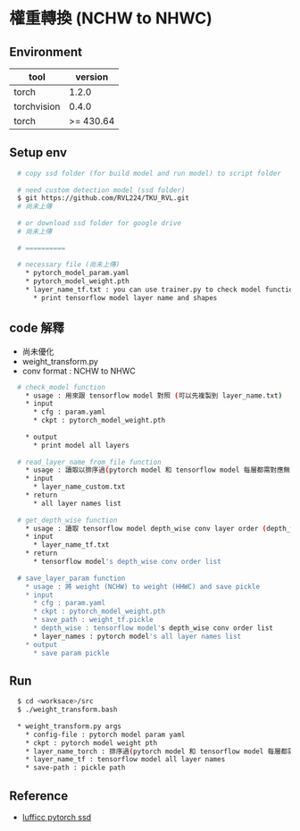 #  權重轉換 (NCHW to NHWC)

## Environment

| tool                | version                   |
|---------------------|---------------------------|
| torch               | 1.2.0                     |
| torchvision         | 0.4.0                     |
| torch               | >= 430.64                 |


## Setup env

```bash
  # copy ssd folder (for build model and run model) to script folder 
  
  # need custom detection model (ssd folder)
  $ git https://github.com/RVL224/TKU_RVL.git
  # 尚未上傳
  
  # or download ssd folder for google drive
  # 尚未上傳
  
  # ==========
  
  # necessary file (尚未上傳)
    * pytorch_model_param.yaml
    * pytorch_model_weight.pth
    * layer_name_tf.txt : you can use trainer.py to check model function 
      * print tensorflow model layer name and shapes
```

## code 解釋
  
  * 尚未優化
  * weight_transform.py
  * conv format : NCHW to NHWC

```bash
  # check_model function
    * usage : 用來跟 tensorflow model 對照 (可以先複製到 layer_name.txt)
    * input 
      * cfg : param.yaml
      * ckpt : pytorch_model_weight.pth
      
    * output
      * print model all layers
  
  # read_layer_name_from_file function
    * usage : 讀取以排序過(pytorch model 和 tensorflow model 每層都需對應無誤)的 layer_name_custom.txt 的所有層名稱
    * input 
      * layer_name_custom.txt
    * return 
      * all layer names list
    
  # get_depth_wise function
    * usage : 讀取 tensorflow model depth_wise conv layer order (depth_wise_conv 轉換方式與 conv 不同) 
    * input
      * layer_name_tf.txt
    * return 
      * tensorflow model's depth_wise conv order list
  
  # save_layer_param function
    * usage : 將 weight (NCHW) to weight (HHWC) and save pickle 
    * input 
      * cfg : param.yaml
      * ckpt : pytorch_model_weight.pth
      * save_path : weight_tf.pickle
      * depth_wise : tensorflow model's depth_wise conv order list
      * layer_names : pytorch model's all layer names list
    * output
      * save param pickle
```

## Run

```bash
  $ cd <worksace>/src
  $ ./weight_transform.bash
  
  * weight_transform.py args
    * config-file : pytorch model param yaml
    * ckpt : pytorch model weight pth
    * layer_name_torch : 排序過(pytorch model 和 tensorflow model 每層都需對應無誤)的所有層名稱之 layer_name_custom.txt 
    * layer_name_tf : tensorflow model all layer names
    * save-path : pickle path
```


## Reference
  * [lufficc pytorch ssd](https://github.com/lufficc/SSD?fbclid=IwAR2WFi1g6gbpH8GzSBBO-ERHTUIX7VXbPbTtK5Z-kIT1h-dSWlx3GEHkkqc)
